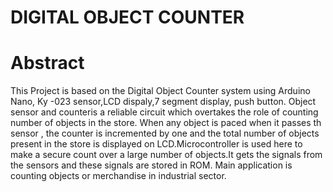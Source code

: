 # DIGITAL OBJECT COUNTER 
# Abstract
This Project is based on the  Digital Object Counter system using Arduino
Nano, Ky -023 sensor,LCD dispaly,7 segment display, push button. Object sensor and counteris a reliable circuit which
overtakes the role of counting number of objects  in the
store. When any object is paced when it passes th sensor , the counter is incremented
by one and the total number of objects  present in the store  is
displayed on LCD.Microcontroller is used here to make a secure
count over a large number of objects.It gets the signals from the
sensors and these signals are stored in ROM. Main application is counting objects or merchandise in industrial sector.
